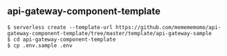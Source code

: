 ## api-gateway-component-template

```
$ serverless create --template-url https://github.com/memememomo/api-gateway-component-template/tree/master/template/api-gateway-sample
$ cd api-gateway-component-template
$ cp .env.sample .env
```

